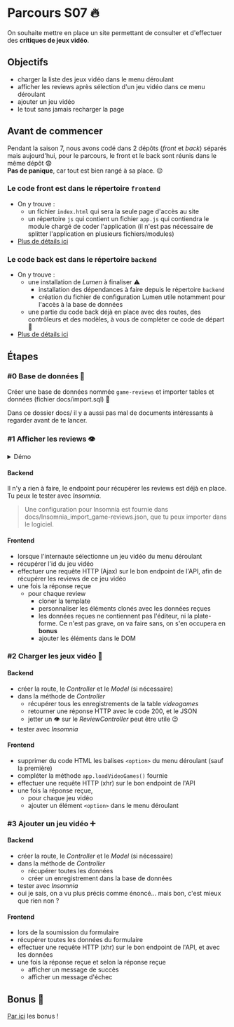 # Parcours S07 :fire:

On souhaite mettre en place un site permettant de consulter et d'effectuer des **critiques de jeux vidéo**.

## Objectifs

- charger la liste des jeux vidéo dans le menu déroulant
- afficher les reviews après sélection d'un jeu vidéo dans ce menu déroulant
- ajouter un jeu vidéo
- le tout sans jamais recharger la page

## Avant de commencer

Pendant la saison 7, nous avons codé dans 2 dépôts (_front_ et _back_) séparés mais aujourd'hui, pour le parcours, le front et le back sont réunis dans le même dépôt :fearful:  
**Pas de panique**, car tout est bien rangé à sa place. :relieved:

### Le code front est dans le répertoire `frontend`

- On y trouve : 
  - un fichier `index.html` qui sera la seule page d'accès au site
  - un répertoire `js` qui contient un fichier `app.js` qui contiendra le module chargé de coder l'application (il n'est pas nécessaire de splitter l'application en plusieurs fichiers/modules)
- [Plus de détails ici](frontend/readme.md)

### Le code back est dans le répertoire `backend`

- On y trouve : 
  - une installation de _Lumen_ à finaliser :warning:  
    - installation des dépendances à faire depuis le répertoire `backend`
    - création du fichier de configuration Lumen utile notamment pour l'accès à la base de données
  - une partie du code back déjà en place avec des routes, des contrôleurs et des modèles, à vous de compléter ce code de départ :muscle: 
- [Plus de détails ici](backend/readme.md)

## Étapes

### #0 Base de données :floppy_disk:

Créer une base de données nommée `game-reviews` et importer tables et données (fichier docs/import.sql) :tada:

Dans ce dossier docs/ il y a aussi pas mal de documents intéressants à regarder avant de te lancer.

### #1 Afficher les reviews :eye:

<details><summary>Démo</summary>

![screenshot_afficher_reviews](img/display_reviews.gif)

</details>

#### Backend

Il n'y a rien à faire, le endpoint pour récupérer les reviews est déjà en place.  
Tu peux le tester avec _Insomnia_.

> Une configuration pour Insomnia est fournie dans docs/Insomnia_import_game-reviews.json, que tu peux importer dans le logiciel.

#### Frontend

- lorsque l'internaute sélectionne un jeu vidéo du menu déroulant
- récupérer l'id du jeu vidéo
- effectuer une requête HTTP (Ajax) sur le bon endpoint de l'API, afin de récupérer les reviews de ce jeu vidéo
- une fois la réponse reçue
  - pour chaque review
    - cloner la template
    - personnaliser les éléments clonés avec les données reçues
    - les données reçues ne contiennent pas l'éditeur, ni la plate-forme. Ce n'est pas grave, on va faire sans, on s'en occupera en **bonus**
    - ajouter les éléments dans le DOM

### #2 Charger les jeux vidéo :camel:

#### Backend

- créer la route, le _Controller_ et le _Model_ (si nécessaire)
- dans la méthode de _Controller_
  - récupérer tous les enregistrements de la table _videogames_
  - retourner une réponse HTTP avec le code 200, et le JSON
  - jetter un :eye: sur le _ReviewController_ peut être utile :wink:
- tester avec _Insomnia_

#### Frontend

- supprimer du code HTML les balises `<option>` du menu déroulant (sauf la première)
- compléter la méthode `app.loadVideoGames()` fournie
- effectuer une requête HTTP (xhr) sur le bon endpoint de l'API
- une fois la réponse reçue,
  - pour chaque jeu vidéo
  - ajouter un élément `<option>` dans le menu déroulant

### #3 Ajouter un jeu vidéo :heavy_plus_sign:

#### Backend

- créer la route, le _Controller_ et le _Model_ (si nécessaire)
- dans la méthode de _Controller_
  - récupérer toutes les données
  - créer un enregistrement dans la base de données
- tester avec _Insomnia_
- oui je sais, on a vu plus précis comme énoncé... mais bon, c'est mieux que rien non ?

#### Frontend

- lors de la soumission du formulaire
- récupérer toutes les données du formulaire
- effectuer une requête HTTP (xhr) sur le bon endpoint de l'API, et avec les données
- une fois la réponse reçue et selon la réponse reçue
  - afficher un message de succès
  - afficher un message d'échec

## Bonus :rainbow:

[Par ici](bonus.md) les bonus !

